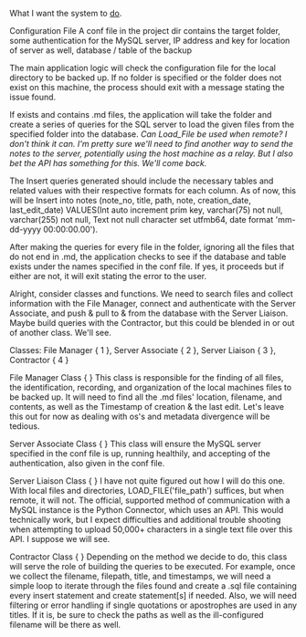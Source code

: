 What I want the system to <u>do</u>.

Configuration File
	A conf file in the project dir contains the target folder, some authentication for the MySQL server, IP address and key for location of server as well, database / table of the backup

The main application logic will check the configuration file for the local directory to be backed up. If no folder is specified or the folder does not exist on this machine, the process should exit with a message stating the issue found.

If exists and contains .md files, the application will take the folder and create a series of queries for the SQL server to load the given files from the specified folder into the database. *Can Load_File be used when remote? I don't think it can. I'm pretty sure we'll need to find another way to send the notes to the server, potentially using the host machine as a relay. But I also bet the API has something for this. We'll come back.*

The Insert queries generated should include the necessary tables and related values with their respective formats for each column. As of now, this will be Insert into notes (note_no, title, path, note, creation_date, last_edit_date) VALUES(Int auto increment prim key, varchar(75) not null, varchar(255) not null, Text not null character set utfmb64, date format 'mm-dd-yyyy 00:00:00.00'). 

After making the queries for every file in the folder, ignoring all the files that do not end in .md, the application checks to see if the database and table exists under the names specified in the conf file. If yes, it proceeds but if either are not, it will exit stating the error to the user.

Alright, consider classes and functions. We need to search files and collect information with the File Manager, connect and authenticate with the Server Associate, and push & pull to & from the database with the Server Liaison. Maybe build queries with the Contractor, but this could be blended in or out of another class. We'll see.

Classes: File Manager { 1 }, Server Associate { 2 }, Server Liaison { 3 },  Contractor { 4 }

File Manager Class { }
This class is responsible for the finding of all files, the identification, recording, and organization of the local machines files to be backed up. It will need to find all the .md files' location, filename, and contents, as well as the Timestamp of creation & the last edit. Let's leave this out for now as dealing with os's and metadata divergence will be tedious.

Server Associate Class { }
This class will ensure the MySQL server specified in the conf file is up, running healthily, and accepting of the authentication, also given in the conf file.

Server Liaison Class { } 
I have not quite figured out how I will do this one. With local files and directories, LOAD_FILE('file_path') suffices, but when remote, it will not. The official, supported method of communication with a MySQL instance is the Python Connector, which uses an API. This would technically work, but I expect difficulties and additional trouble shooting when attempting to upload 50,000+ characters in a single text file over this API. I suppose we will see.

Contractor Class { }
Depending on the method we decide to do, this class will serve the role of building the queries to be executed. For example, once we collect the filename, filepath, title, and timestamps, we will need a simple loop to iterate through the files found and create a .sql file containing every insert statement and create statement[s] if needed. Also, we will need filtering or error handling if single quotations or apostrophes are used in any titles. If it is, be sure to check the paths as well as the ill-configured filename will be there as well.